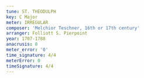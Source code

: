 ```yaml
---
tune: ST. THEODULPH
key: C Major
meter: IRREGULAR
composer: 'Melchior Teschner, 16th or 17th century'
arranger: Folliott S. Pierpoint
year: 1707-1788
anacrusis: 0
meter_error: '0'
time_signature: 4/4
meterError: 0
timeSignature: 4/4
---
```

